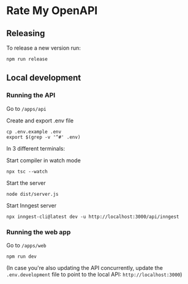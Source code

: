 # Rate My OpenAPI

## Releasing

To release a new version run:

```
npm run release
```

## Local development

### Running the API 

Go to `/apps/api`

Create and export .env file

```
cp .env.example .env
export $(grep -v '^#' .env)
```

In 3 different terminals: 

Start compiler in watch mode
```
npx tsc --watch
```

Start the server
```
node dist/server.js
```

Start Inngest server
```
npx inngest-cli@latest dev -u http://localhost:3000/api/inngest
```

### Running the web app

Go to `/apps/web`

```
npm run dev
```

(In case you're also updating the API concurrently, update the `.env.development` file to point to the local API: `http://localhost:3000`)
